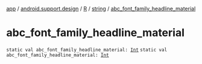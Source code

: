 [app](../../../index.md) / [android.support.design](../../index.md) / [R](../index.md) / [string](index.md) / [abc_font_family_headline_material](./abc_font_family_headline_material.md)

# abc_font_family_headline_material

`static val abc_font_family_headline_material: `[`Int`](https://kotlinlang.org/api/latest/jvm/stdlib/kotlin/-int/index.html)
`static val abc_font_family_headline_material: `[`Int`](https://kotlinlang.org/api/latest/jvm/stdlib/kotlin/-int/index.html)